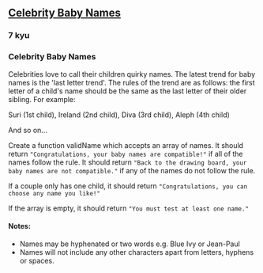 <h2><a href=https://www.codewars.com/kata/577d5ce442a8d81e790002b2/train/javascript target="_blank">Celebrity Baby Names</a></h2><h3>7 kyu</h3><h3 id="celebrity-baby-names"><ya-tr-span data-index="31-0" data-translated="false" data-source-lang="en" data-target-lang="ru" data-value="Celebrity Baby Names" data-translation="Имена Детей знаменитостей" data-ch="1" data-type="trSpan" style="visibility: inherit !important;">Celebrity Baby Names</ya-tr-span></h3><p><ya-tr-span data-index="32-0" data-translated="false" data-source-lang="en" data-target-lang="ru" data-value="Celebrities love to call their children quirky names. " data-translation="Знаменитости любят давать своим детям необычные имена. " data-ch="0" data-type="trSpan" style="visibility: inherit !important;">Celebrities love to call their children quirky names. </ya-tr-span><ya-tr-span data-index="32-1" data-translated="false" data-source-lang="en" data-target-lang="ru" data-value="The latest trend for baby names is the 'last letter trend'. The rules " data-translation="Последняя тенденция в выборе детских имён — «тенденция последней буквы». " data-ch="0" data-type="trSpan" style="visibility: inherit !important;">The latest trend for baby names is the 'last letter trend'. The rules </ya-tr-span><ya-tr-span data-index="32-2" data-translated="false" data-source-lang="en" data-target-lang="ru" data-value="of the trend are as follows: the first letter of a child's name should be the same as the last letter of their older sibling. For example:" data-translation="Правила этой тенденции таковы: первая буква имени ребёнка должна совпадать с последней буквой имени его старшего брата или сестры. " data-ch="0" data-type="trSpan" style="visibility: inherit !important;">of the trend are as follows: the first letter of a child's name should be the same as the last letter of their older sibling. For example:</ya-tr-span><ya-tr-span data-index="32-3" data-translated="false" data-source-lang="en" data-target-lang="ru" data-value="" data-translation="Например:" data-ch="0" data-type="trSpan" style="visibility: inherit !important;"></ya-tr-span></p><p><ya-tr-span data-index="33-0" data-translated="false" data-source-lang="en" data-target-lang="ru" data-value="Suri (1st child), Ireland (2nd child), Diva (3rd child), Aleph (4th child)" data-translation="Сури (первый ребёнок), Айрленд (второй ребёнок), Дива (третий ребёнок), Алеф (четвёртый ребёнок)" data-ch="0" data-type="trSpan" style="visibility: inherit !important;">Suri (1st child), Ireland (2nd child), Diva (3rd child), Aleph (4th child)</ya-tr-span></p><p><ya-tr-span data-index="34-0" data-translated="false" data-source-lang="en" data-target-lang="ru" data-value="And so on..." data-translation="И так далее..." data-ch="0" data-type="trSpan" style="visibility: inherit !important;">And so on...</ya-tr-span></p><p><ya-tr-span data-index="35-0" data-translated="false" data-source-lang="en" data-target-lang="ru" data-value="Create a function validName which accepts an array of names. " data-translation="Создайте функцию validName, которая принимает массив имён. " data-ch="0" data-type="trSpan" style="visibility: inherit !important;">Create a function validName which accepts an array of names. </ya-tr-span><ya-tr-span data-index="35-1" data-translated="false" data-source-lang="en" data-target-lang="ru" data-value="It should return " data-translation="Она должна возвращать " data-ch="0" data-type="trSpan" style="visibility: inherit !important;">It should return </ya-tr-span><code>"Congratulations, your baby names are compatible!"</code><ya-tr-span data-index="35-1" data-translated="false" data-source-lang="en" data-target-lang="ru" data-value=" if all of the names follow the rule. " data-translation=", если все имена соответствуют правилу. " data-ch="0" data-type="trSpan" style="visibility: inherit !important;"> if all of the names follow the rule. </ya-tr-span><ya-tr-span data-index="35-2" data-translated="false" data-source-lang="en" data-target-lang="ru" data-value="It should return " data-translation="Она должна возвращать " data-ch="0" data-type="trSpan" style="visibility: inherit !important;">It should return </ya-tr-span><code>"Back to the drawing board, your baby names are not compatible."</code><ya-tr-span data-index="35-2" data-translated="false" data-source-lang="en" data-target-lang="ru" data-value=" if any of the names do not follow the rule." data-translation=", если какое-либо из имён не соответствует правилу." data-ch="0" data-type="trSpan" style="visibility: inherit !important;"> if any of the names do not follow the rule.</ya-tr-span></p><p><ya-tr-span data-index="36-0" data-translated="false" data-source-lang="en" data-target-lang="ru" data-value="If a couple only has one child, it should return " data-translation="Если у пары есть только один ребенок, он должен вернуться " data-ch="0" data-type="trSpan" style="visibility: inherit !important;">If a couple only has one child, it should return </ya-tr-span><code>"Congratulations, you can choose any name you like!"</code></p><p><ya-tr-span data-index="37-0" data-translated="false" data-source-lang="en" data-target-lang="ru" data-value="If the array is empty, it should return " data-translation="Если массив пуст, он должен возвращать " data-ch="0" data-type="trSpan" style="visibility: inherit !important;">If the array is empty, it should return </ya-tr-span><code>"You must test at least one name."</code></p><h4 id="notes"><ya-tr-span data-index="38-0" data-translated="false" data-source-lang="en" data-target-lang="ru" data-value="Notes:" data-translation="Примечания:" data-ch="0" data-type="trSpan" style="visibility: inherit !important;">Notes:</ya-tr-span></h4><ul><li><ya-tr-span data-index="39-0" data-translated="false" data-source-lang="en" data-target-lang="ru" data-value="Names may be hyphenated or two words e.g. Blue Ivy or Jean-Paul" data-translation="Имена могут состоять из нескольких слов, например, Блю Айви или Жан-Поль" data-ch="0" data-type="trSpan" style="visibility: inherit !important;">Names may be hyphenated or two words e.g. Blue Ivy or Jean-Paul</ya-tr-span></li><li><ya-tr-span data-index="40-0" data-translated="false" data-source-lang="en" data-target-lang="ru" data-value="Names will not include any other characters apart from letters, hyphens or spaces." data-translation="Имена не будут содержать никаких других символов, кроме букв, дефисов или пробелов." data-ch="0" data-type="trSpan" style="visibility: inherit !important;">Names will not include any other characters apart from letters, hyphens or spaces.</ya-tr-span></li></ul>